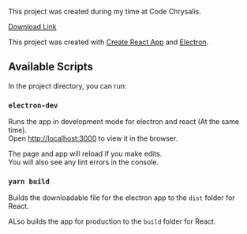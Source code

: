 This project was created during my time at Code Chrysalis.

[Download Link](https://drive.google.com/file/d/1a7a6k4iel98uZbFPjQ4HciSdDLp_nDE6/view)

This project was created with [Create React App](https://github.com/facebook/create-react-app) and [Electron](https://electronjs.org/).

## Available Scripts

In the project directory, you can run:

### `electron-dev`

Runs the app in development mode for electron and react (At the same time).<br />
Open [http://localhost:3000](http://localhost:3000) to view it in the browser.

The page and app will reload if you make edits.<br />
You will also see any lint errors in the console.

### `yarn build`
Builds the downloadable file for the electron app to the `dist` folder for React.<br />

ALso builds the app for production to the `build` folder for React.<br />

